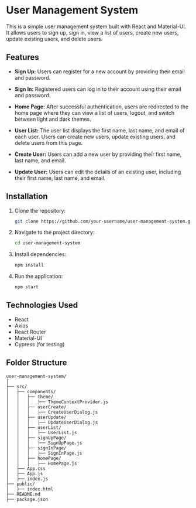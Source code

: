 # User Management System

This is a simple user management system built with React and Material-UI. It allows users to sign up, sign in, view a list of users, create new users, update existing users, and delete users.

## Features

- **Sign Up:** Users can register for a new account by providing their email and password.

- **Sign In:** Registered users can log in to their account using their email and password.

- **Home Page:** After successful authentication, users are redirected to the home page where they can view a list of users, logout, and switch between light and dark themes.

- **User List:** The user list displays the first name, last name, and email of each user. Users can create new users, update existing users, and delete users from this page.

- **Create User:** Users can add a new user by providing their first name, last name, and email. 

- **Update User:** Users can edit the details of an existing user, including their first name, last name, and email.

## Installation

1. Clone the repository:
   ```bash
   git clone https://github.com/your-username/user-management-system.git
   ```

2. Navigate to the project directory:
   ```bash
   cd user-management-system
   ```

3. Install dependencies:
   ```bash
   npm install
   ```

4. Run the application:
   ```bash
   npm start
   ```

## Technologies Used

- React
- Axios
- React Router
- Material-UI
- Cypress (for testing)

## Folder Structure

```
user-management-system/
│
├── src/
│   ├── components/
│   │   ├── theme/
│   │   │   ├── ThemeContextProvider.js
│   │   ├── userCreate/
│   │   │   ├── CreateUserDialog.js
│   │   ├── userUpdate/
│   │   │   ├── UpdateUserDialog.js
│   │   ├── userList/
│   │   │   ├── UserList.js
│   │   ├── signUpPage/
│   │   │   ├── SignUpPage.js
│   │   ├── signInPage/
│   │   │   ├── SignInPage.js
│   │   ├── homePage/
│   │   │   ├── HomePage.js
│   ├── App.css
│   ├── App.js
│   ├── index.js
├── public/
│   ├── index.html
├── README.md
├── package.json
```

